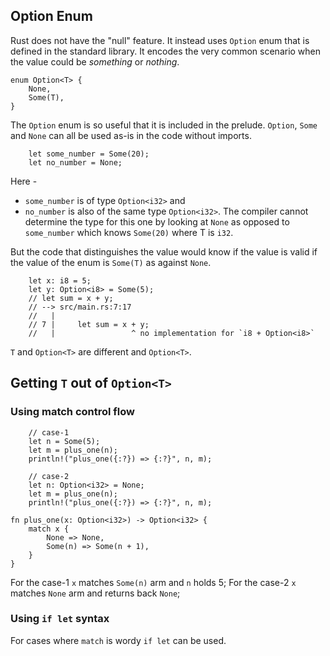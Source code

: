 ## Option Enum

Rust does not have the "null" feature. It instead uses `Option` enum that is defined in the standard library. It encodes the very common scenario when the value could be _something_ or _nothing_. 

```
enum Option<T> {
    None,
    Some(T),
}
```

The `Option` enum is so useful that it is included in the prelude. `Option`, `Some` and `None` can all be used as-is in the code without imports. 

```
    let some_number = Some(20);
    let no_number = None;
```

Here -

- `some_number` is of type `Option<i32>` and
- `no_number` is also of the same type `Option<i32>`. The compiler cannot determine the type for this one by looking at `None` as opposed to `some_number` which knows `Some(20)` where T is `i32`.

But the code that distinguishes the value would know if the value is valid if the value of the enum is `Some(T)` as against `None`.

```
    let x: i8 = 5;
    let y: Option<i8> = Some(5);
    // let sum = x + y;
    // --> src/main.rs:7:17
    //   |
    // 7 |     let sum = x + y;
    //   |                 ^ no implementation for `i8 + Option<i8>`

```

`T` and `Option<T>` are different and `Option<T>`.

## Getting `T` out of `Option<T>`

### Using match control flow

```
    // case-1
    let n = Some(5);
    let m = plus_one(n);
    println!("plus_one({:?}) => {:?}", n, m);

    // case-2
    let n: Option<i32> = None;
    let m = plus_one(n);
    println!("plus_one({:?}) => {:?}", n, m);

fn plus_one(x: Option<i32>) -> Option<i32> {
    match x {
        None => None,
        Some(n) => Some(n + 1),
    }
}
```

For the case-1 `x` matches `Some(n)` arm and `n` holds 5;
For the case-2 `x` matches `None` arm and returns back `None`;

### Using `if let` syntax

For cases where `match` is wordy `if let` can be used.


